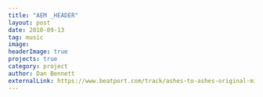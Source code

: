 ```yaml
---
title: "AEM _HEADER"
layout: post
date: 2010-09-13
tag: music
image: 
headerImage: true
projects: true
category: project
author: Dan Bennett
externalLink: https://www.beatport.com/track/ashes-to-ashes-original-mix/1408318
--- 
```

